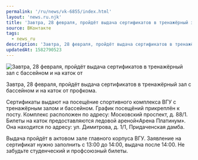 ```yaml
---
permalink: '/ru/news/vk-6855/index.html'
layout: 'news.ru.njk'
title: 'Завтра, 28 февраля, пройдёт выдача сертификатов в тренажёрный зал с бассейном и на каток от про'
source: ВКонтакте
tags:
  - news_ru
description: 'Завтра, 28 февраля, пройдёт выдача сертификатов в тренажёрный зал с бассейном и на каток от'
updatedAt: 1582790523
---
```

![Завтра, 28 февраля, пройдёт выдача сертификатов в тренажёрный зал с бассейном и на каток от](https://sun9-49.userapi.com/impg/ZEmiuGChahIH0_BRCL2DXpVa5S--O_3iciAO2w/gf3WQMXX1yo.jpg?size=1280x901&quality=96&sign=a37f1f31a89930152a07cbf9a8461f58&c_uniq_tag=w8A9cXnTrD92nUznwrhNz59JK73qhRJIqJXDwp55IaY&type=album)

Завтра, 28 февраля, пройдёт выдача сертификатов в тренажёрный зал с бассейном и на каток от профкома.

Сертификаты выдают на посещёние спортивного комплекса ВГУ с тренажёрным залом и бассейном. График посещёний прикреплён к посту. Комплекс расположен по адресу: Московский проспект, д. 88/1. Билеты на каток предоставляются ледовой ареной«Арена Платинум». Она находится по адресу: ул. Димитрова, д. 1/1, Придаченская дамба.

Выдача пройдёт в актовом зале главного корпуса ВГУ. Заявление на сертификат нужно заполнить с 13:00 до 14:00, выдача после 14:00. Не забудьте студенческий и профсоюзный билеты.
